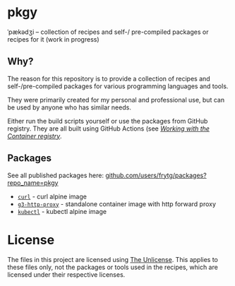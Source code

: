# pkgy

ˈpækədʒi – collection of recipes and self-/ pre-compiled packages or recipes for it (work in progress)

## Why?

The reason for this repository is to provide a collection of recipes and self-/pre-compiled packages for various programming languages and tools.

They were primarily created for my personal and professional use, but can be used by anyone who has similar needs.

Either run the build scripts yourself or use the packages from GitHub registry. They are all built using GitHub Actions (see [_Working with the Container registry_](https://docs.github.com/en/packages/working-with-a-github-packages-registry/working-with-the-container-registry).

## Packages

See all published packages here: [github.com/users/frytg/packages?repo_name=pkgy](https://github.com/users/frytg/packages?repo_name=pkgy)

- [`curl`](./curl/) - curl alpine image
- [`g3-http-proxy`](./g3-http-proxy/) - standalone container image with http forward proxy
- [`kubectl`](./kubectl/) - kubectl alpine image

# License

The files in this project are licensed using [The Unlicense](https://unlicense.org/).
This applies to these files only, not the packages or tools used in the recipes, which are licensed under their respective licenses.
